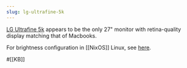 ```yaml
---
slug: lg-ultrafine-5k
---
```


[LG Ultrafine 5k](https://www.apple.com/ca/shop/product/HMUB2LL/A/lg-ultrafine-5k-display) appears to be the only 27" monitor with retina-quality display matching that of Macbooks.

For brightness configuration in [[NixOS]] Linux, see [here](https://github.com/srid/nixos-config/blob/master/features/monitor-brightness.nix).

#[[KB]]
